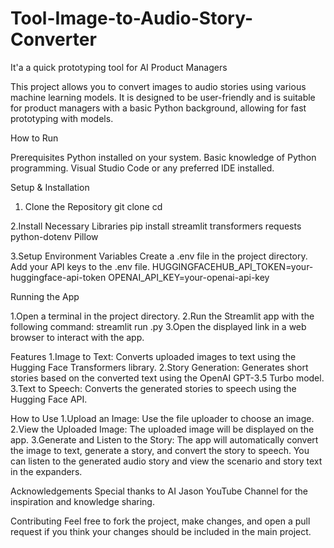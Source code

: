 # Tool-Image-to-Audio-Story-Converter
It'a a quick prototyping tool for AI Product Managers

This project allows you to convert images to audio stories using various machine learning models. It is designed to be user-friendly and is suitable for product managers with a basic Python background, allowing for fast prototyping with models.

How to Run

Prerequisites
Python installed on your system.
Basic knowledge of Python programming.
Visual Studio Code or any preferred IDE installed.

Setup & Installation

1. Clone the Repository
git clone <repository-url>
cd <repository-name>

2.Install Necessary Libraries
pip install streamlit transformers requests python-dotenv Pillow

3.Setup Environment Variables
Create a .env file in the project directory.
Add your API keys to the .env file.
HUGGINGFACEHUB_API_TOKEN=your-huggingface-api-token
OPENAI_API_KEY=your-openai-api-key

Running the App

1.Open a terminal in the project directory.
2.Run the Streamlit app with the following command:
streamlit run <filename>.py
3.Open the displayed link in a web browser to interact with the app.

Features
1.Image to Text: Converts uploaded images to text using the Hugging Face Transformers library.
2.Story Generation: Generates short stories based on the converted text using the OpenAI GPT-3.5 Turbo model.
3.Text to Speech: Converts the generated stories to speech using the Hugging Face API.

How to Use
1.Upload an Image: Use the file uploader to choose an image.
2.View the Uploaded Image: The uploaded image will be displayed on the app.
3.Generate and Listen to the Story: The app will automatically convert the image to text, generate a story, and convert the story to speech. You can listen to the generated audio story and view the scenario and story text in the expanders.

Acknowledgements
Special thanks to AI Jason YouTube Channel for the inspiration and knowledge sharing.

Contributing
Feel free to fork the project, make changes, and open a pull request if you think your changes should be included in the main project.
